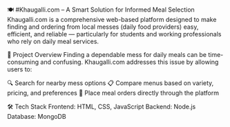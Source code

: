 🍽️ #Khaugalli.com – A Smart Solution for Informed Meal Selection
Khaugalli.com is a comprehensive web-based platform designed to make finding and ordering from local messes (daily food providers) easy, efficient, and reliable — particularly for students and working professionals who rely on daily meal services.

🚀 Project Overview
Finding a dependable mess for daily meals can be time-consuming and confusing. Khaugalli.com addresses this issue by allowing users to:

🔍 Search for nearby mess options
📋 Compare menus based on variety, pricing, and preferences
🛒 Place meal orders directly through the platform

🛠️ Tech Stack
Frontend: HTML, CSS, JavaScript
Backend: Node.js
Database: MongoDB
